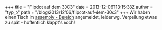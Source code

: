 +++
title = "Flipdot auf dem 30C3"
date = 2013-12-06T13:15:33Z
author = "typ_o"
path = "/blog/2013/12/06/flipdot-auf-dem-30c3"
+++
Wir haben einen Tisch im [assembly -
Bereich](https://events.ccc.de/congress/2013/wiki/Assembly:Flipdot_hackerspace_Kassel)
angemeldet, leider wg. Verpeilung etwas zu spät - hoffentlich klappt's
noch!
